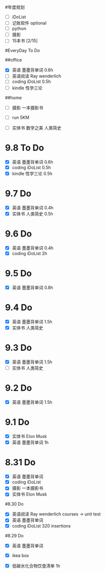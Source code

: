 #年度规划

- [ ] iDoList
- [ ] 记账软件 optional
- [ ] python 
- [ ] 摄影
- [ ] 15本书 [2/15]

#EveryDay To Do

##office

- [x] 英语			墨墨背单词		       0.6h
- [ ] 英语阅读		Ray wenderlich     
- [ ] coding     iDoList            0.5h
- [ ] kindle     性学三论            

##home

- [ ] 摄影		   一本摄影书
- [ ] run  			5KM
- [ ] 实体书			数学之美 人类简史


# 9.8 To Do

- [x] 英语			墨墨背单词		       0.6h
- [x] coding     iDoList            0.5h
- [x] kindle     性学三论            0.5h

# 9.7 Do

- [x] 英语			墨墨背单词	   0.4h
- [x] 实体书			人类简史		0.5h
      
# 9.6 Do

- [x] 英语			墨墨背单词		       0.4h
- [x] coding     iDoList            2h 

# 9.5 Do

- [x] 英语			墨墨背单词		       0.8h   

# 9.4 Do

- [x] 英语			墨墨背单词		       1.5h 
- [x] 实体书			人类简史  
# 9.3 Do

- [x] 英语			墨墨背单词		       1.5h 
- [ ] 实体书			人类简史

# 9.2 Do

- [x] 英语			墨墨背单词		       1.5h   

# 9.1 Do

- [x] 实体书			Elon Musk
- [x] 英语			墨墨背单词		       1h 

# 8.31 Do

- [x] 英语			墨墨背单词      
- [x] coding     iDoList 
- [x] 摄影		   一本摄影书 
- [x] 实体书			Elon Musk

#8.30 Do

- [x] 英语阅读		Ray wenderlich   courses -> unit test
- [x] 英语			墨墨背单词
- [x] coding     iDoList   	      320 insertions

#8.29 Do 

- [x] 英语			墨墨背单词
- [x] ikea box
- [x] 低碳水化合物饮食清单			1h


